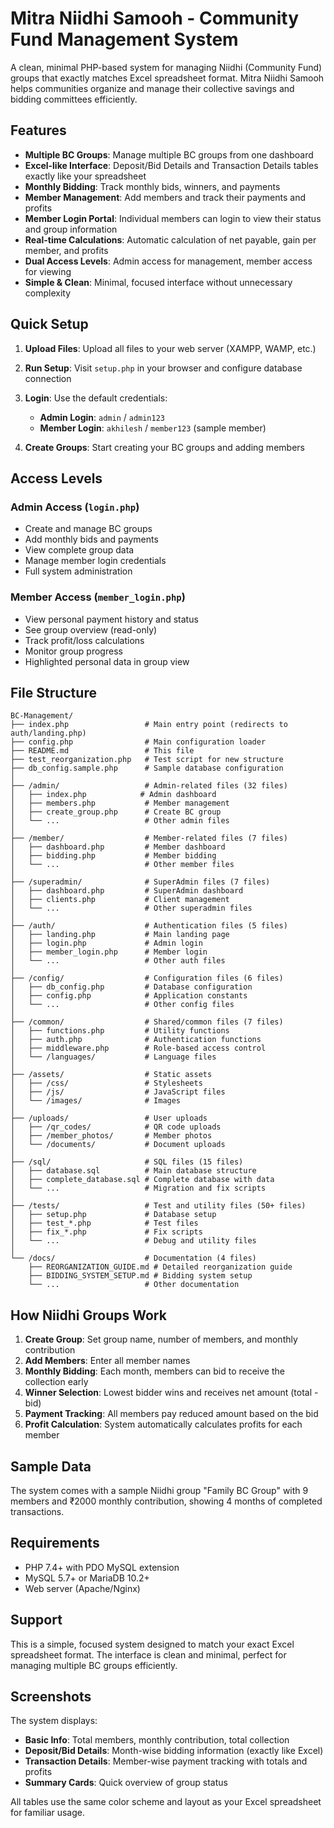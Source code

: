 # Mitra Niidhi Samooh - Community Fund Management System

A clean, minimal PHP-based system for managing Niidhi (Community Fund) groups that exactly matches Excel spreadsheet format. Mitra Niidhi Samooh helps communities organize and manage their collective savings and bidding committees efficiently.

## Features

- **Multiple BC Groups**: Manage multiple BC groups from one dashboard
- **Excel-like Interface**: Deposit/Bid Details and Transaction Details tables exactly like your spreadsheet
- **Monthly Bidding**: Track monthly bids, winners, and payments
- **Member Management**: Add members and track their payments and profits
- **Member Login Portal**: Individual members can login to view their status and group information
- **Real-time Calculations**: Automatic calculation of net payable, gain per member, and profits
- **Dual Access Levels**: Admin access for management, member access for viewing
- **Simple & Clean**: Minimal, focused interface without unnecessary complexity

## Quick Setup

1. **Upload Files**: Upload all files to your web server (XAMPP, WAMP, etc.)

2. **Run Setup**: Visit `setup.php` in your browser and configure database connection

3. **Login**: Use the default credentials:
   - **Admin Login**: `admin` / `admin123`
   - **Member Login**: `akhilesh` / `member123` (sample member)

4. **Create Groups**: Start creating your BC groups and adding members

## Access Levels

### Admin Access (`login.php`)
- Create and manage BC groups
- Add monthly bids and payments
- View complete group data
- Manage member login credentials
- Full system administration

### Member Access (`member_login.php`)
- View personal payment history and status
- See group overview (read-only)
- Track profit/loss calculations
- Monitor group progress
- Highlighted personal data in group view

## File Structure

```
BC-Management/
├── index.php                 # Main entry point (redirects to auth/landing.php)
├── config.php                # Main configuration loader
├── README.md                 # This file
├── test_reorganization.php   # Test script for new structure
├── db_config.sample.php      # Sample database configuration
│
├── /admin/                   # Admin-related files (32 files)
│   ├── index.php            # Admin dashboard
│   ├── members.php           # Member management
│   ├── create_group.php      # Create BC group
│   └── ...                   # Other admin files
│
├── /member/                  # Member-related files (7 files)
│   ├── dashboard.php         # Member dashboard
│   ├── bidding.php           # Member bidding
│   └── ...                   # Other member files
│
├── /superadmin/              # SuperAdmin files (7 files)
│   ├── dashboard.php         # SuperAdmin dashboard
│   ├── clients.php           # Client management
│   └── ...                   # Other superadmin files
│
├── /auth/                    # Authentication files (5 files)
│   ├── landing.php           # Main landing page
│   ├── login.php             # Admin login
│   ├── member_login.php      # Member login
│   └── ...                   # Other auth files
│
├── /config/                  # Configuration files (6 files)
│   ├── db_config.php         # Database configuration
│   ├── config.php            # Application constants
│   └── ...                   # Other config files
│
├── /common/                  # Shared/common files (7 files)
│   ├── functions.php         # Utility functions
│   ├── auth.php              # Authentication functions
│   ├── middleware.php        # Role-based access control
│   └── /languages/           # Language files
│
├── /assets/                  # Static assets
│   ├── /css/                 # Stylesheets
│   ├── /js/                  # JavaScript files
│   └── /images/              # Images
│
├── /uploads/                 # User uploads
│   ├── /qr_codes/            # QR code uploads
│   ├── /member_photos/       # Member photos
│   └── /documents/           # Document uploads
│
├── /sql/                     # SQL files (15 files)
│   ├── database.sql          # Main database structure
│   ├── complete_database.sql # Complete database with data
│   └── ...                   # Migration and fix scripts
│
├── /tests/                   # Test and utility files (50+ files)
│   ├── setup.php             # Database setup
│   ├── test_*.php            # Test files
│   ├── fix_*.php             # Fix scripts
│   └── ...                   # Debug and utility files
│
└── /docs/                    # Documentation (4 files)
    ├── REORGANIZATION_GUIDE.md # Detailed reorganization guide
    ├── BIDDING_SYSTEM_SETUP.md # Bidding system setup
    └── ...                   # Other documentation
```

## How Niidhi Groups Work

1. **Create Group**: Set group name, number of members, and monthly contribution
2. **Add Members**: Enter all member names
3. **Monthly Bidding**: Each month, members can bid to receive the collection early
4. **Winner Selection**: Lowest bidder wins and receives net amount (total - bid)
5. **Payment Tracking**: All members pay reduced amount based on the bid
6. **Profit Calculation**: System automatically calculates profits for each member

## Sample Data

The system comes with a sample Niidhi group "Family BC Group" with 9 members and ₹2000 monthly contribution, showing 4 months of completed transactions.

## Requirements

- PHP 7.4+ with PDO MySQL extension
- MySQL 5.7+ or MariaDB 10.2+
- Web server (Apache/Nginx)

## Support

This is a simple, focused system designed to match your exact Excel spreadsheet format. The interface is clean and minimal, perfect for managing multiple BC groups efficiently.

## Screenshots

The system displays:
- **Basic Info**: Total members, monthly contribution, total collection
- **Deposit/Bid Details**: Month-wise bidding information (exactly like Excel)
- **Transaction Details**: Member-wise payment tracking with totals and profits
- **Summary Cards**: Quick overview of group status

All tables use the same color scheme and layout as your Excel spreadsheet for familiar usage.
